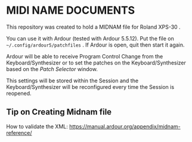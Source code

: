 # MIDI NAME DOCUMENTS

This repository was created to hold a MIDNAM file for Roland XPS-30 . 

You can use it with Ardour (tested with Ardour 5.5.12). Put the file on `~/.config/ardour5/patchfiles` . If Ardour is open, quit then start it again.

Ardour will be able to receive Program Control Change from the Keyboard/Synthesizer or to set the patches on the Keyboard/Synthesizer based on the *Patch Selector* window.

This settings will be stored within the Session and the Keyboard/Synthesizer will be reconfigured every time the Session is reopened.


## Tip on Creating Midnam file

How to validate the XML: https://manual.ardour.org/appendix/midnam-reference/

